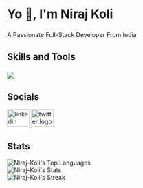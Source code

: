 <h1 align="left">Yo 👋, I'm Niraj Koli</h1>

###

<p align="left">A Passionate Full-Stack Developer From India</p>

###

<h2 align="left">Skills and Tools</h2>

###

<p align="left">
  <a href="https://skillicons.dev">
    <img src="https://skillicons.dev/icons?i=bootstrap,css,discord,django,express,firebase,git,github,js,jquery,mongodb,mysql,nodejs,postman,py,react,regex,tailwind,ts,vscode" />
  </a>
</p>

###

<h2 align="left">Socials</h2>

<div align="left">
  <a href="https://www.linkedin.com/in/niraj-koli-a93724201/" target="_blank">
    <img src="https://raw.githubusercontent.com/maurodesouza/profile-readme-generator/master/src/assets/icons/social/linkedin/default.svg" width="52" height="40" alt="linkedin logo"  />
  </a>
  <a href="https://twitter.com/Niraj__Koli" target="_blank">
    <img src="https://raw.githubusercontent.com/maurodesouza/profile-readme-generator/master/src/assets/icons/social/twitter/default.svg" width="52" height="40" alt="twitter logo"  />
  </a>
</div>

<h2 align="left">Stats</h2>

![Niraj-Koli's Top Languages](https://github-readme-stats.vercel.app/api/top-langs/?username=Niraj-Koli&theme=tokyonight&show_icons=true&hide_border=true&layout=compact)
<br />
![Niraj-Koli's Stats](https://github-readme-stats.vercel.app/api?username=Niraj-Koli&theme=tokyonight&show_icons=true&hide_border=true&count_private=true)
<br />
![Niraj-Koli's Streak](https://github-readme-streak-stats.herokuapp.com/?user=Niraj-Koli&theme=tokyonight&hide_border=true)


